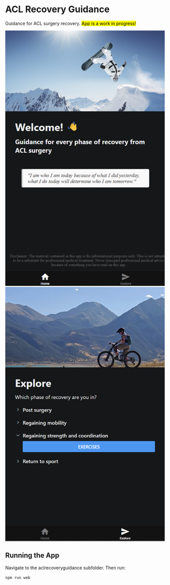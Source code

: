 # ACL Recovery Guidance

Guidance for ACL surgery recovery. <mark>App is a work in progress!</mark>

![Alt text](/aclrecoveryguidance/assets/images/front-page.png "Front page")
![Alt text](/aclrecoveryguidance/assets/images/explore-page.png "explore page")

## Running the App
Navigate to the aclrecoveryguidance subfolder. Then run:
 ```
 npm run web
```
